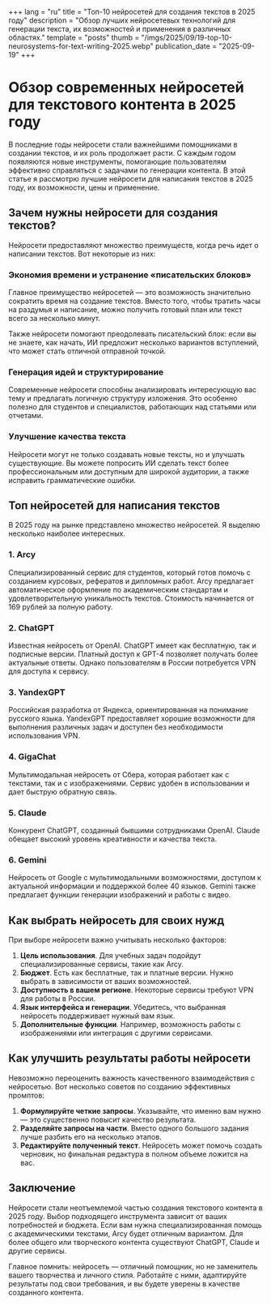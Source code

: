 +++
lang = "ru"
title = "Топ-10 нейросетей для создания текстов в 2025 году"
description = "Обзор лучших нейросетевых технологий для генерации текста, их возможностей и применения в различных областях."
template = "posts"
thumb = "/imgs/2025/09/19-top-10-neurosystems-for-text-writing-2025.webp"
publication_date = "2025-09-19"
+++

# Обзор современных нейросетей для текстового контента в 2025 году

В последние годы нейросети стали важнейшими помощниками в создании текстов, и их роль продолжает расти. С каждым годом появляются новые инструменты, помогающие пользователям эффективно справляться с задачами по генерации контента. В этой статье я рассмотрю лучшие нейросети для написания текстов в 2025 году, их возможности, цены и применение.

## Зачем нужны нейросети для создания текстов?

Нейросети предоставляют множество преимуществ, когда речь идет о написании текстов. Вот некоторые из них:

### Экономия времени и устранение «писательских блоков»

Главное преимущество нейросетей — это возможность значительно сократить время на создание текстов. Вместо того, чтобы тратить часы на раздумья и написание, можно получить готовый план или текст всего за несколько минут.

Также нейросети помогают преодолевать писательский блок: если вы не знаете, как начать, ИИ предложит несколько вариантов вступлений, что может стать отличной отправной точкой.

### Генерация идей и структурирование

Современные нейросети способны анализировать интересующую вас тему и предлагать логичную структуру изложения. Это особенно полезно для студентов и специалистов, работающих над статьями или отчетами.

### Улучшение качества текста

Нейросети могут не только создавать новые тексты, но и улучшать существующие. Вы можете попросить ИИ сделать текст более профессиональным или доступным для широкой аудитории, а также исправить грамматические ошибки.

## Топ нейросетей для написания текстов

В 2025 году на рынке представлено множество нейросетей. Я выделяю несколько наиболее интересных.

### 1. Arcy

Специализированный сервис для студентов, который готов помочь с созданием курсовых, рефератов и дипломных работ. Arcy предлагает автоматическое оформление по академическим стандартам и удовлетворительную уникальность текстов. Стоимость начинается от 169 рублей за полную работу.

### 2. ChatGPT

Известная нейросеть от OpenAI. ChatGPT имеет как бесплатную, так и подписные версии. Платный доступ к GPT-4 позволяет получать более актуальные ответы. Однако пользователям в России потребуется VPN для доступа к сервису.

### 3. YandexGPT

Российская разработка от Яндекса, ориентированная на понимание русского языка. YandexGPT предоставляет хорошие возможности для выполнения различных задач и доступен без необходимости использования VPN.

### 4. GigaChat

Мультимодальная нейросеть от Сбера, которая работает как с текстами, так и с изображениями. Сервис удобен в использовании и дает быструю обратную связь.

### 5. Claude

Конкурент ChatGPT, созданный бывшими сотрудниками OpenAI. Claude обещает высокий уровень креативности и качества текста.

### 6. Gemini

Нейросеть от Google с мультимодальными возможностями, доступом к актуальной информации и поддержкой более 40 языков. Gemini также предлагает функции генерации изображений и работы с видео.

## Как выбрать нейросеть для своих нужд

При выборе нейросети важно учитывать несколько факторов:

1. **Цель использования**. Для учебных задач подойдут специализированные сервисы, такие как Arcy.
2. **Бюджет**. Есть как бесплатные, так и платные версии. Нужно выбрать в зависимости от ваших возможностей.
3. **Доступность в вашем регионе**. Некоторые сервисы требуют VPN для работы в России.
4. **Язык интерфейса и генерации**. Убедитесь, что выбранная нейросеть поддерживает нужный вам язык.
5. **Дополнительные функции**. Например, возможность работы с изображениями или интеграция с другими сервисами.

## Как улучшить результаты работы нейросети

Невозможно переоценить важность качественного взаимодействия с нейросетью. Вот несколько советов по созданию эффективных промптов:

1. **Формулируйте четкие запросы**. Указывайте, что именно вам нужно — это существенно повысит качество результата.
2. **Разделяйте запросы на части**. Вместо одного большого задания лучше разбить его на несколько этапов.
3. **Редактируйте полученный текст**. Нейросеть может помочь создать черновик, но финальная редактура в полном объеме ложится на вас.

## Заключение

Нейросети стали неотъемлемой частью создания текстового контента в 2025 году. Выбор подходящего инструмента зависит от ваших потребностей и бюджета. Если вам нужна специализированная помощь с академическими текстами, Arcy будет отличным вариантом. Для более общего или творческого контента существуют ChatGPT, Claude и другие сервисы.

Главное помнить: нейросеть — отличный помощник, но не заменитель вашего творчества и личного стиля. Работайте с ними, адаптируйте результаты под свои требования, и вы будете уверены в качестве созданного контента.